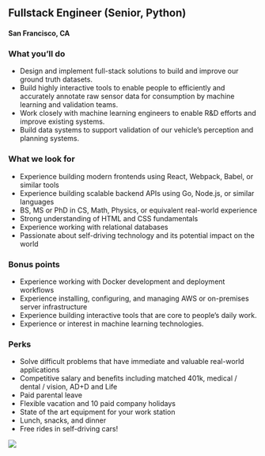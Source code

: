 ## Fullstack Engineer (Senior, Python)
#### San Francisco, CA

### What you’ll do
+	Design and implement full-stack solutions to build and improve our ground truth datasets.
+	Build highly interactive tools to enable people to efficiently and accurately annotate raw sensor data for consumption by machine learning and validation teams.
+	Work closely with machine learning engineers to enable R&amp;D efforts and improve existing systems.
+	Build data systems to support validation of our vehicle’s perception and planning systems.

### What we look for
+	Experience building modern frontends using React, Webpack, Babel, or similar tools
+	Experience building scalable backend APIs using Go, Node.js, or similar languages
+	BS, MS or PhD in CS, Math, Physics, or equivalent real-world experience
+	Strong understanding of HTML and CSS fundamentals
+	Experience working with relational databases
+	Passionate about self-driving technology and its potential impact on the world

### Bonus points
+	Experience working with Docker development and deployment workflows
+	Experience installing, configuring, and managing AWS or on-premises server infrastructure
+	Experience building interactive tools that are core to people’s daily work.
+	Experience or interest in machine learning technologies.

### Perks
+	Solve difficult problems that have immediate and valuable real-world applications
+	Competitive salary and benefits including matched 401k, medical / dental / vision, AD+D and Life
+	Paid parental leave
+	Flexible vacation and 10 paid company holidays
+	State of the art equipment for your work station
+	Lunch, snacks, and dinner
+	Free rides in self-driving cars!


[<img src='https://dabuttonfactory.com/button.png?t=Learn+More&f=Calibri-Bold&ts=24&tc=fff&hp=20&vp=8&c=5&bgt=unicolored&bgc=29aafe'>](https://letsrockit.co/jobs/q3j1axnl-fullstack-engineer-senior-python)
